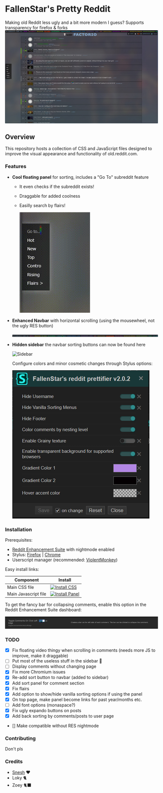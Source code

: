 # FallenStar's Pretty Reddit

Making old Reddit less ugly and a bit more modern I guess? Supports transparency for firefox & forks
![Overview](resources/Overview.png)

## Overview

This repository hosts a collection of CSS and JavaScript files designed to improve the visual appearance and functionality of old.reddit.com.

### Features

-   **Cool floating panel** for sorting, includes a "Go To" subreddit feature

    -   It even checks if the subreddit exists!
    -   Draggable for added coolness
    -   Easilly search by flairs!

        ![Panel](resources/Panel.gif)

-   **Enhanced Navbar** with horizontal scrolling (using the mousewheel, not the ugly RES button)

    ![Navbar](resources/Navbar.gif)

-   **Hidden sidebar** the navbar sorting buttons can now be found here

    ![Sidebar](resources/SideBar.gif)

    Configure colors and minor cosmetic changes through Stylus options:

    ![Stylus Options](resources/StylusOptions.png)

### Installation

Prerequisites:

-   [Reddit Enhancement Suite](https://redditenhancementsuite.com/) with nightmode enabled
-   Stylus: [Firefox](https://addons.mozilla.org/en-US/firefox/addon/styl-us/) | [Chrome](https://chromewebstore.google.com/detail/stylus/clngdbkpkpeebahjckkjfobafhncgmne)
-   Userscript manager (recommended: [ViolentMonkey](https://violentmonkey.github.io/))

Easy install links:

| Component            | Install                                                                                                                                                                                                              |
| -------------------- | -------------------------------------------------------------------------------------------------------------------------------------------------------------------------------------------------------------------- |
| Main CSS file        | [![Install CSS](https://img.shields.io/badge/Css_file-INSTALL-blue?style=for-the-badge&logo=css3)](https://github.com/FallenStar08/FallenStar-s-Pretty-Reddit/raw/refs/heads/main/css/PrettyReddit.user.css)         |
| Main Javascript file | [![Install Panel](https://img.shields.io/badge/Panel-INSTALL-blue?style=for-the-badge&logo=javascript)](https://github.com/FallenStar08/FallenStar-s-Pretty-Reddit/raw/refs/heads/main/js/PrettyReddit.dist.user.js) |

To get the fancy bar for collapsing comments, enable this option in the Reddit Enhancement Suite dashboard:

![Toggle Comments Left Edge](resources/ToggleCommentsLeftEdge.png)

### TODO

-   [x] Fix floating video thingy when scrolling in comments (needs more JS to improve, make it draggable)
-   [ ] Put most of the useless stuff in the sidebar 🚧
-   [ ] Display comments without changing page
-   [x] Fix more Chromium issues
-   [x] Re-add sort button to navbar (added to sidebar)
-   [x] Add sort panel for comment section
-   [x] Fix flairs
-   [x] Add option to show/hide vanilla sorting options if using the panel
-   [x] On top page, make panel become links for past year/months etc.
-   [ ] Add font options (monaspace?)
-   [x] Fix ugly expando buttons on posts
-   [x] Add back sorting by comments/posts to user page
-   [] Make compatible without RES nightmode

### Contributing

Don't pls

### Credits

-   [Snesh](https://github.com/senshastic) ❤️
-   Loky 🐈
-   Zoey 🐈‍⬛
